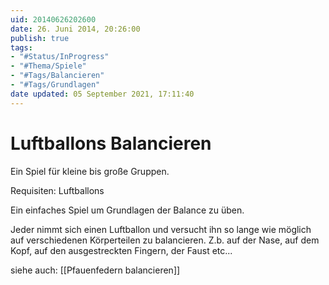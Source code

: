 ```yaml
---
uid: 20140626202600
date: 26. Juni 2014, 20:26:00
publish: true
tags:
- "#Status/InProgress"
- "#Thema/Spiele"
- "#Tags/Balancieren"
- "#Tags/Grundlagen"
date updated: 05 September 2021, 17:11:40
---
```


# Luftballons Balancieren

Ein Spiel für kleine bis große Gruppen.

Requisiten: Luftballons

Ein einfaches Spiel um Grundlagen der Balance zu üben.

Jeder nimmt sich einen Luftballon und versucht ihn so lange wie möglich auf verschiedenen Körperteilen zu balancieren.
Z.b. auf der Nase, auf dem Kopf, auf den ausgestreckten Fingern, der Faust etc...

siehe auch: [[Pfauenfedern balancieren]]
